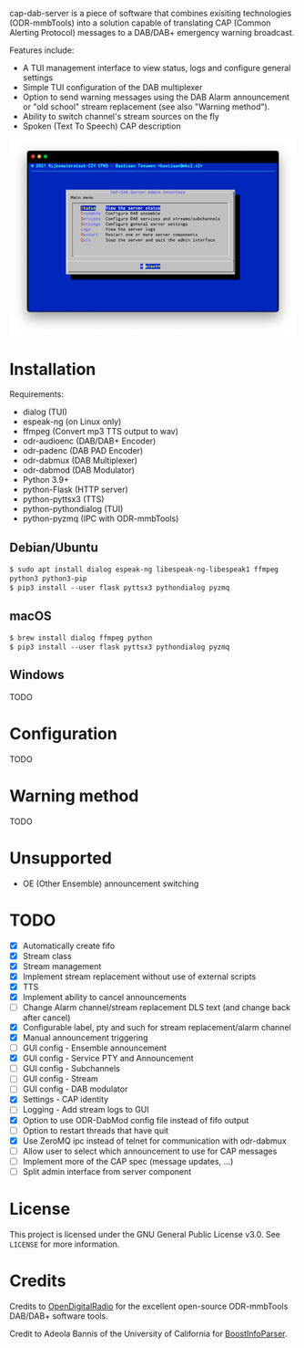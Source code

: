 cap-dab-server is a piece of software that combines exisiting technologies
(ODR-mmbTools) into a solution capable of translating CAP (Common
Alerting Protocol) messages to a DAB/DAB+ emergency warning broadcast.

Features include:
- A TUI management interface to view status, logs and configure general settings
- Simple TUI configuration of the DAB multiplexer
- Option to send warning messages using the DAB Alarm announcement or "old
  school" stream replacement (see also "Warning method").
- Ability to switch channel's stream sources on the fly
- Spoken (Text To Speech) CAP description

![Main menu](main_menu.png)

# Installation
Requirements:
- dialog (TUI)
- espeak-ng (on Linux only)
- ffmpeg (Convert mp3 TTS output to wav)
- odr-audioenc (DAB/DAB+ Encoder)
- odr-padenc (DAB PAD Encoder)
- odr-dabmux (DAB Multiplexer)
- odr-dabmod (DAB Modulator)
- Python 3.9+
- python-Flask (HTTP server)
- python-pyttsx3 (TTS)
- python-pythondialog (TUI)
- python-pyzmq (IPC with ODR-mmbTools)

## Debian/Ubuntu
```
$ sudo apt install dialog espeak-ng libespeak-ng-libespeak1 ffmpeg python3 python3-pip
$ pip3 install --user flask pyttsx3 pythondialog pyzmq
```

## macOS
```
$ brew install dialog ffmpeg python
$ pip3 install --user flask pyttsx3 pythondialog pyzmq
```

## Windows
TODO

# Configuration
TODO

# Warning method
TODO

# Unsupported
- OE (Other Ensemble) announcement switching

# TODO
- [x] Automatically create fifo
- [x] Stream class
- [x] Stream management
- [x] Implement stream replacement without use of external scripts
- [x] TTS
- [x] Implement ability to cancel announcements
- [ ] Change Alarm channel/stream replacement DLS text (and change back after cancel)
- [x] Configurable label, pty and such for stream replacement/alarm channel
- [x] Manual announcement triggering
- [ ] GUI config - Ensemble announcement
- [x] GUI config - Service PTY and Announcement
- [ ] GUI config - Subchannels
- [ ] GUI config - Stream
- [ ] GUI config - DAB modulator
- [x] Settings - CAP identity
- [ ] Logging - Add stream logs to GUI
- [x] Option to use ODR-DabMod config file instead of fifo output
- [ ] Option to restart threads that have quit
- [x] Use ZeroMQ ipc instead of telnet for communication with odr-dabmux
- [ ] Allow user to select which announcement to use for CAP messages
- [ ] Implement more of the CAP spec (message updates, ...)
- [ ] Split admin interface from server component

# License
This project is licensed under the GNU General Public License v3.0. See
`LICENSE` for more information.

# Credits
Credits to [OpenDigitalRadio](http://www.opendigitalradio.org/) for the
excellent open-source ODR-mmbTools DAB/DAB+ software tools.

Credit to Adeola Bannis of the University of California for [BoostInfoParser](https://gist.github.com/thecodemaiden/dc4e4e4a54eaa5f0be84).
